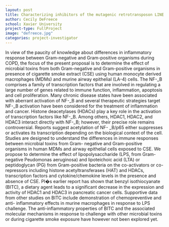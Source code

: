 ```yaml
---
layout: post
title: Characterizing inhibitors of the mutagenic retrotransposon LINE I endonuclease
author: Cecily DeFreece
school: Xavier University
project-type: FullProject
image: "defreece.jpg"
categories: project-investigator
---
```


<p>In view of the paucity of knowledge about differences in inflammatory response between Gram-negative and Gram-positive organisms during COPD, the focus of the present proposal is to determine the effect of microbial toxins from both Gram-negative and Gram-positive organisms in presence of cigarette smoke extract (CSE) using human monocyte derived macrophages (MDMs) and murine airway epithelial (LA-4) cells. The NF-_B comprises a family of transcription factors that are involved in regulating a large number of genes related to immune function, inflammation, apoptosis and cell proliferation. Many chronic disease states have been associated with aberrant activation of NF-_B and several therapeutic strategies target NF-_B activation have been considered for the treatment of inflammation and cancer. Histone deacetylases (HDACs) play a key role in the activation of transcription factors like NF-_B. Among others, HDAC1, HDAC2, and HDAC3 interact directly with NF-_B; however, their precise role remains controversial. Reports suggest acetylation of NF- _B/p65 either suppresses or activates its transcription depending on the biological context of the cell. Studies are designed to understand the differences in immune responses between microbial toxins from Gram- negative and Gram-positive organisms in human MDMs and airway epithelial cells exposed to CSE. We propose to determine the effect of lipopolysaccharide (LPS, from Gram-negative Peudomonas aeruginosa) and lipoteichoic acid (LTA) or peptidoglycan (PG) from Gram-positive bacteria on the co-activators or co-repressors including histone acetyltransferases (HAT) and HDACs, transcription factors and cytokine/chemokine levels in the presence and absence of CSE. PI�s earlier report has shown that benzyl isothiocyanate (BITC), a dietary agent leads to a significant decrease in the expression and activity of HDAC1 and HDAC3 in pancreatic cancer cells. Supportive data from other studies on BITC include demonstration of chemopreventive and anti- inflammatory effects in murine macrophages in response to LPS challenge. The anti-inflammatory properties of BITC and the associated molecular mechanisms in response to challenge with other microbial toxins or during cigarette smoke exposure have however not been explored yet.</p>
